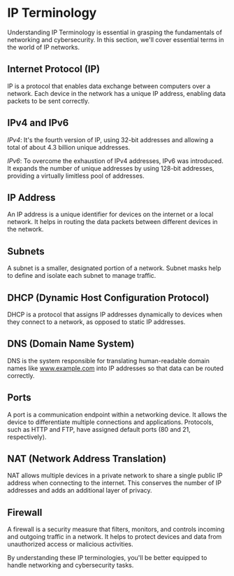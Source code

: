 # IP Terminology

Understanding IP Terminology is essential in grasping the fundamentals of networking and cybersecurity. In this section, we'll cover essential terms in the world of IP networks.

## Internet Protocol (IP)

IP is a protocol that enables data exchange between computers over a network. Each device in the network has a unique IP address, enabling data packets to be sent correctly.

## IPv4 and IPv6

*IPv4*: It's the fourth version of IP, using 32-bit addresses and allowing a total of about 4.3 billion unique addresses.

*IPv6*: To overcome the exhaustion of IPv4 addresses, IPv6 was introduced. It expands the number of unique addresses by using 128-bit addresses, providing a virtually limitless pool of addresses.

## IP Address

An IP address is a unique identifier for devices on the internet or a local network. It helps in routing the data packets between different devices in the network.

## Subnets

A subnet is a smaller, designated portion of a network. Subnet masks help to define and isolate each subnet to manage traffic.

## DHCP (Dynamic Host Configuration Protocol)

DHCP is a protocol that assigns IP addresses dynamically to devices when they connect to a network, as opposed to static IP addresses.

## DNS (Domain Name System)

DNS is the system responsible for translating human-readable domain names like www.example.com into IP addresses so that data can be routed correctly.

## Ports

A port is a communication endpoint within a networking device. It allows the device to differentiate multiple connections and applications. Protocols, such as HTTP and FTP, have assigned default ports (80 and 21, respectively).

## NAT (Network Address Translation)

NAT allows multiple devices in a private network to share a single public IP address when connecting to the internet. This conserves the number of IP addresses and adds an additional layer of privacy.

## Firewall

A firewall is a security measure that filters, monitors, and controls incoming and outgoing traffic in a network. It helps to protect devices and data from unauthorized access or malicious activities.

By understanding these IP terminologies, you'll be better equipped to handle networking and cybersecurity tasks.
